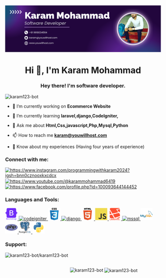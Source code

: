 ![logo](https://github.com/karam123-bot/karam123-bot/blob/main/Purple%20Abstract%20Graphic%20Design%20LinkedIn%20Article%20Cover%20Image%20(1).png)
<h1 align="center">Hi 👋, I'm Karam Mohammad</h1>
<h3 align="center">Hey there! I'm software developer.</h3>

<p align="left"> <img src="https://komarev.com/ghpvc/?username=karam123-bot&label=Profile%20views&color=0e75b6&style=flat" alt="karam123-bot" /> </p>

- 🔭 I’m currently working on **Ecommerce Website**

- 🌱 I’m currently learning **laravel,django,CodeIgniter,**

- 💬 Ask me about **Html,Css,javascript,Php,Mysql,Python**

- 📫 How to reach me **karam@youwillhost.com**

- 📄 Know about my experiences (Having four years of experience)

<h3 align="left">Connect with me:</h3>
<p align="left">
<a href="https://www.instagram.com/programmingwithkaram2024?igsh=bnn0cznooxkxcdcx" target="blank"><img align="center" src="https://raw.githubusercontent.com/rahuldkjain/github-profile-readme-generator/master/src/images/icons/Social/instagram.svg" alt="https://www.instagram.com/programmingwithkaram2024?igsh=bnn0cznooxkxcdcx" height="30" width="40" /></a>
<a href="https://www.youtube.com/c/https://www.youtube.com/@karammohammad6419" target="blank"><img align="center" src="https://raw.githubusercontent.com/rahuldkjain/github-profile-readme-generator/master/src/images/icons/Social/youtube.svg" alt="https://www.youtube.com/@karammohammad6419" height="30" width="40" /></a>
  <a href="https://www.facebook.com/profile.php?id=100093644144452" target="blank"><img align="center" src="https://raw.githubusercontent.com/rahuldkjain/github-profile-readme-generator/master/src/images/icons/Social/facebook.svg" alt="https://www.facebook.com/profile.php?id=100093644144452" height="30" width="40" /></a>
</p>

<h3 align="left">Languages and Tools:</h3>
<p align="left"> <a href="https://getbootstrap.com" target="_blank" rel="noreferrer"> <img src="https://raw.githubusercontent.com/devicons/devicon/master/icons/bootstrap/bootstrap-plain-wordmark.svg" alt="bootstrap" width="40" height="40"/> </a> <a href="https://codeigniter.com" target="_blank" rel="noreferrer"> <img src="https://cdn.worldvectorlogo.com/logos/codeigniter.svg" alt="codeigniter" width="40" height="40"/> </a> <a href="https://www.w3schools.com/css/" target="_blank" rel="noreferrer"> <img src="https://raw.githubusercontent.com/devicons/devicon/master/icons/css3/css3-original-wordmark.svg" alt="css3" width="40" height="40"/> </a> <a href="https://www.djangoproject.com/" target="_blank" rel="noreferrer"> <img src="https://cdn.worldvectorlogo.com/logos/django.svg" alt="django" width="40" height="40"/> </a> <a href="https://www.w3.org/html/" target="_blank" rel="noreferrer"> <img src="https://raw.githubusercontent.com/devicons/devicon/master/icons/html5/html5-original-wordmark.svg" alt="html5" width="40" height="40"/> </a> <a href="https://developer.mozilla.org/en-US/docs/Web/JavaScript" target="_blank" rel="noreferrer"> <img src="https://raw.githubusercontent.com/devicons/devicon/master/icons/javascript/javascript-original.svg" alt="javascript" width="40" height="40"/> </a> <a href="https://laravel.com/" target="_blank" rel="noreferrer"> <img src="https://raw.githubusercontent.com/devicons/devicon/master/icons/laravel/laravel-plain-wordmark.svg" alt="laravel" width="40" height="40"/> </a> <a href="https://www.microsoft.com/en-us/sql-server" target="_blank" rel="noreferrer"> <img src="https://www.svgrepo.com/show/303229/microsoft-sql-server-logo.svg" alt="mssql" width="40" height="40"/> </a> <a href="https://www.mysql.com/" target="_blank" rel="noreferrer"> <img src="https://raw.githubusercontent.com/devicons/devicon/master/icons/mysql/mysql-original-wordmark.svg" alt="mysql" width="40" height="40"/> </a> <a href="https://www.php.net" target="_blank" rel="noreferrer"> <img src="https://raw.githubusercontent.com/devicons/devicon/master/icons/php/php-original.svg" alt="php" width="40" height="40"/> </a> <a href="https://www.postgresql.org" target="_blank" rel="noreferrer"> <img src="https://raw.githubusercontent.com/devicons/devicon/master/icons/postgresql/postgresql-original-wordmark.svg" alt="postgresql" width="40" height="40"/> </a> <a href="https://www.python.org" target="_blank" rel="noreferrer"> <img src="https://raw.githubusercontent.com/devicons/devicon/master/icons/python/python-original.svg" alt="python" width="40" height="40"/> </a> </p>

<h3 align="left">Support:</h3>
<p><a href="https://www.buymeacoffee.com/karam123-bot/karam123-bot"> <img align="left" src="https://cdn.buymeacoffee.com/buttons/v2/default-yellow.png" height="50" width="210" alt="karam123-bot/karam123-bot" /></a></p><br><br>

<p><img align="left" src="https://github-readme-stats.vercel.app/api/top-langs?username=karam123-bot&show_icons=true&locale=en&layout=compact" alt="karam123-bot" /></p>

<p>&nbsp;<img align="center" src="https://github-readme-stats.vercel.app/api?username=karam123-bot&show_icons=true&locale=en" alt="karam123-bot" /></p>

